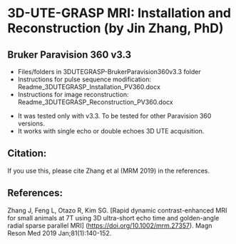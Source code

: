# 3D-UTE-GRASP MRI: Installation and Reconstruction (by Jin Zhang, PhD)

## Bruker Paravision 360 v3.3 
* Files/folders in 3DUTEGRASP-BrukerParavision360v3.3 folder
* Instructions for pulse sequence modification:
    Readme_3DUTEGRASP_Installation_PV360.docx
* Instructions for image reconstruction:
    Readme_3DUTEGRASP_Reconstruction_PV360.docx

- It was tested only with v3.3. To be tested for other Paravision 360 versions.
- It works with single echo or double echoes 3D UTE acquisition.

## Citation:
If you use this, please cite Zhang et al (MRM 2019) in the references.

## References:
Zhang J, Feng L, Otazo R, Kim SG. [Rapid dynamic contrast-enhanced MRI for small animals at 7T using 3D ultra-short echo time and golden-angle radial sparse parallel MRI] (https://doi.org/10.1002/mrm.27357). Magn Reson Med 2019 Jan;81(1):140-152. 
